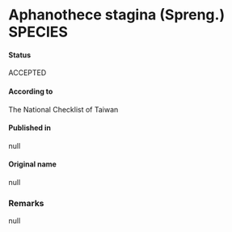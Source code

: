 # Aphanothece stagina (Spreng.) SPECIES

#### Status
ACCEPTED

#### According to
The National Checklist of Taiwan

#### Published in
null

#### Original name
null

### Remarks
null